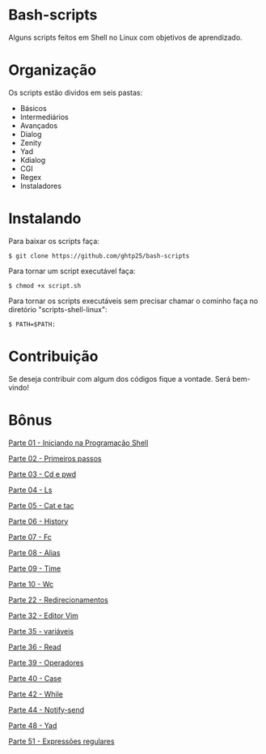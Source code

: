 Bash-scripts
=================

Alguns scripts feitos em Shell no Linux com objetivos de aprendizado.


Organização
================

Os scripts estão dividos em seis pastas:

- Básicos
- Intermediários
- Avançados
- Dialog
- Zenity
- Yad
- Kdialog
- CGI
- Regex
- Instaladores


Instalando
==========

Para baixar os scripts faça:

	$ git clone https://github.com/ghtp25/bash-scripts

Para tornar um script executável faça:

	$ chmod +x script.sh

Para tornar os scripts executáveis sem precisar chamar o cominho faça no diretório "scripts-shell-linux":

	$ PATH=$PATH:


Contribuição
============

Se deseja contribuir com algum dos códigos fique a vontade. Será bem-vindo!


Bônus
=====


[Parte 01 - Iniciando na Programação Shell](https://docs.google.com/document/d/1cutxDbd7KhAetYD8cOPMp54XH8YvJ8LJGxMDxzvS2nk/pub)

[Parte 02 - Primeiros passos](https://docs.google.com/document/d/1lReQ01B_CFX726mC7ZNpMgyQfM9aGJZWfz6eSAaLBIs/pub)

[Parte 03 - Cd e pwd](https://docs.google.com/document/d/1Sa7x25DNn3qSsJDA4P1wsOruj5ssQQM4_BRbL2B2TYQ/pub)

[Parte 04 - Ls](https://docs.google.com/document/d/1abeQEP3ZUVm358Cu05BzWCaaIPQZgOGT7e1-uk1wV0I/pub)

[Parte 05 - Cat e tac](https://docs.google.com/document/d/1-qamO0B47XgMvVaEn6J84FWREI8vqnrW5KtjdMT0CQM/pub)

[Parte 06 - History](https://docs.google.com/document/d/1JAOEcL8aKjmV4GiVpPJqKMigPfeSPlicEPzric5aycQ/pub)

[Parte 07 - Fc](https://docs.google.com/document/d/15ay59fj8Ru31UXh0NltwRh4eGHHsJIBepNiuUyvSu4w/pub)

[Parte 08 - Alias](https://docs.google.com/document/d/1Ev-Mp51YtlhjRzjifSunlKCi9CQkNXWgdrsiXGRAI0s/pub)

[Parte 09 - Time](https://docs.google.com/document/d/1N8qnyjq0ZtQ6isyJ5CkhkoV--NqQLa72KKgSi8ULlto/pub)

[Parte 10 - Wc](https://docs.google.com/document/d/1DqkD5XseCa9FA47x7glAccKcrmPPLUaIyV8WfA_FoQ4/pub)

[Parte 22 - Redirecionamentos](https://docs.google.com/document/d/1DvrOT-0NJraxVl78YxSdXaDUoCqvophqnfRqY0MY7Ew/pub)

[Parte 32 - Editor Vim](https://docs.google.com/document/d/1H-80TI5T8fYgV3nwEbWOoOnMACKh2ZgKE-HhRMDnofQ/pub)

[Parte 35 - variáveis](https://docs.google.com/document/d/1E45-lwYzwD-yExRA0OtzclVENoQ6ZSEZSlNjYX6z21c/pub)

[Parte 36 - Read](https://docs.google.com/document/d/1HSEThvhrR0f1u3tRN4URKFkTUQ-mPFXfJC46H8XgVq4/pub)

[Parte 39 - Operadores](https://docs.google.com/document/d/1TDy5kYMLNtp2IHxTKE9vsOYTsLXFDYTYdoTo8oRwVR8/pub)

[Parte 40 - Case](https://docs.google.com/document/d/1kjOoGcf-oscoobKMuotz3UWRYThbDbR7uRO0GdcwxpY/pub)

[Parte 42 - While](https://docs.google.com/document/d/1fHNc_15MEEoJhd1LbHQfmnX07H0JWnX49-e6ehkvQBI/pub)

[Parte 44 - Notify-send](https://docs.google.com/document/d/12YG7uSBjxud8taQRCp7bd8mgYlT8r4g3m_nFxbcVPwk/pub)

[Parte 48 - Yad](https://docs.google.com/document/d/11tw1zyzA3R8nHOxt8GgDoNqXJuTBkLnkusM10xqYtzw/pub)

[Parte 51 - Expressões regulares](https://docs.google.com/document/d/1dgstusgsD1wj_UVzBmlqW7iXOeR7foCSN2tL-5-nEiE/pub)
